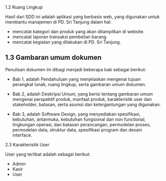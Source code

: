 <p>1.2 Ruang Lingkup</p>
<p>Hasil dari SDD ini adalah aplikasi yang berbasis web, yang digunakan untuk membantu manajemen di PD. Sri Tanjung dalam hal:</p>
<ul>
<li>mencatat kategori dan produk yang akan ditampilkan di website.</li>
<li>mencatat laporan transaksi pembelian barang.</li>
<li>mencatat kegiatan yang dilakukan di PD. Sri Tanjung.</li>
</ul>


## 1.3 Gambaran umum dokumen
Penulisan dokumen ini dibagi menjadi beberapa bab sebagai berikut:

* Bab 1, 
adalah Pendahuluan yang menjelaskan mengenai tujuan perangkat lunak,
ruang lingkup, serta gambaran umum dokumen.

* Bab 2,
adalah Deskripsi Umum, yang berisi tentang gambaran umum mengenai
perspektif produk, manfaat produk, karakteristik user dan stakeholder, batasan,
serta asumsi dan ketergantungan yang digunakan.

* Bab 3,
adalah Software Design, yang menyediakan spesifikasi, kebutuhan,
antarmuka, kebutuhan fungsional dan non functional, lingkungan operasi, dan
batasan perancangan, permodelan proses, permodelan data, struktur data,
spesifikasi program dan desain interface.
<p>2.3 Karakteristik User</p>
<p>User yang terlibat adalah sebagai berikut:</p>
<ul>
<li>Admin</li>
<li>Kasir</li>
<li>User</li>
</ul>

